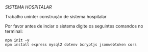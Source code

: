 *SISTEMA HOSPITALAR*

Trabalho uninter construção de sistema hospitalar

Por favor antes de inciar o sistema digite os seguintes comandos no terminal:
    
    npm init -y 
    npm install express mysql2 dotenv bcryptjs jsonwebtoken cors 

